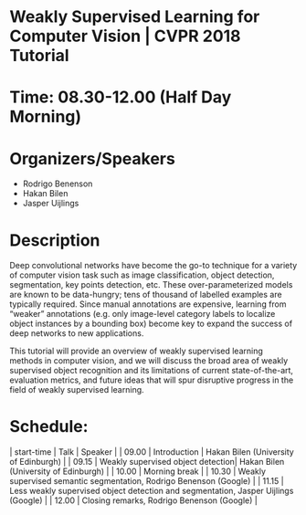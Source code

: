 # Weakly Supervised Learning for Computer Vision | CVPR 2018 Tutorial

# Time: 08.30-12.00 (Half Day Morning)

# Organizers/Speakers
* Rodrigo Benenson
* Hakan Bilen
* Jasper Uijlings


# Description
 Deep convolutional networks have become the go-to technique for a variety of computer vision task such as image classification, object detection, segmentation, key points detection, etc. These over-parameterized models are known to be data-hungry; tens of thousand of labelled examples are typically required. Since manual annotations are expensive, learning from “weaker” annotations (e.g. only image-level category labels to localize object instances by a bounding box) become key to expand the success of deep networks to new applications.

This tutorial will provide an overview of weakly supervised learning methods in computer vision, and we will discuss the broad area of weakly supervised object recognition and its limitations of current state-of-the-art, evaluation metrics, and future ideas that will spur disruptive progress in the field of weakly supervised learning.

# Schedule:
| start-time | Talk | Speaker |
| 09.00 | Introduction                      | Hakan Bilen (University of Edinburgh) |
| 09.15 | Weakly supervised object detection| Hakan Bilen (University of Edinburgh) |
| 10.00 | Morning break |
| 10.30 | Weakly supervised semantic segmentation, Rodrigo Benenson (Google) |
| 11.15 | Less weakly supervised object detection and segmentation, Jasper Uijlings (Google) |
| 12.00 | Closing remarks, Rodrigo Benenson (Google) | 


